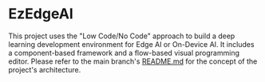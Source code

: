 # EzEdgeAI  
  
This project uses the "Low Code/No Code" approach to build a deep learning development environment for Edge AI or On-Device AI. It includes a component-based framework and a flow-based visual programming editor. Please refer to the main branch's [README.md](https://github.com/on-device-ai/EzEdgeAI/blob/main/README.md) for the concept of the project's architecture.  
